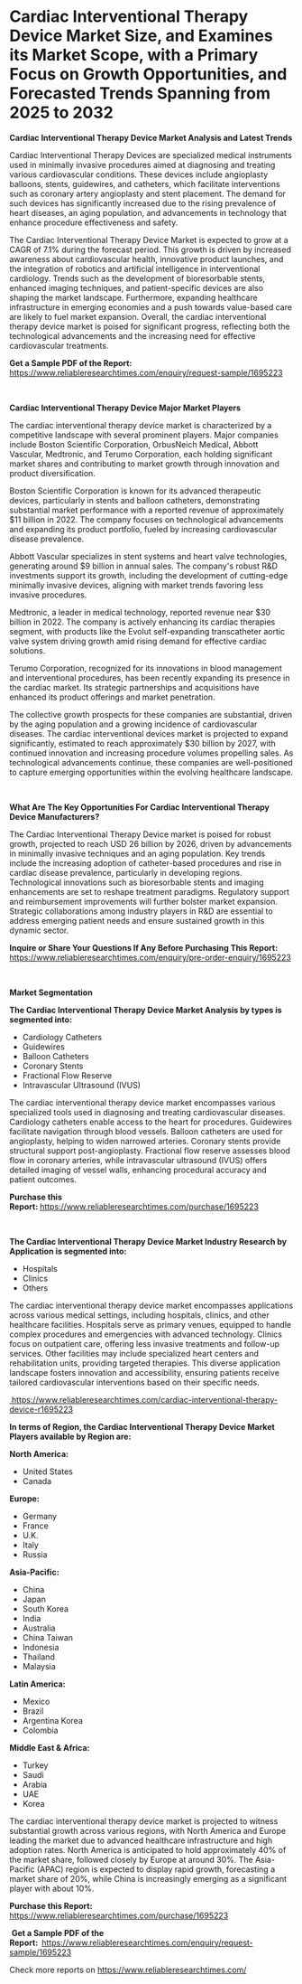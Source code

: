 <p><h1>Cardiac Interventional Therapy Device Market Size, and Examines its Market Scope, with a Primary Focus on Growth Opportunities, and Forecasted Trends Spanning from 2025 to 2032</h1></p><p><strong>Cardiac Interventional Therapy Device Market Analysis and Latest Trends</strong></p>
<p><p>Cardiac Interventional Therapy Devices are specialized medical instruments used in minimally invasive procedures aimed at diagnosing and treating various cardiovascular conditions. These devices include angioplasty balloons, stents, guidewires, and catheters, which facilitate interventions such as coronary artery angioplasty and stent placement. The demand for such devices has significantly increased due to the rising prevalence of heart diseases, an aging population, and advancements in technology that enhance procedure effectiveness and safety.</p><p>The Cardiac Interventional Therapy Device Market is expected to grow at a CAGR of 7.1% during the forecast period. This growth is driven by increased awareness about cardiovascular health, innovative product launches, and the integration of robotics and artificial intelligence in interventional cardiology. Trends such as the development of bioresorbable stents, enhanced imaging techniques, and patient-specific devices are also shaping the market landscape. Furthermore, expanding healthcare infrastructure in emerging economies and a push towards value-based care are likely to fuel market expansion. Overall, the cardiac interventional therapy device market is poised for significant progress, reflecting both the technological advancements and the increasing need for effective cardiovascular treatments.</p></p>
<p><strong>Get a Sample PDF of the Report:&nbsp;</strong> <a href="https://www.reliableresearchtimes.com/enquiry/request-sample/1695223?utm_campaign=3037&utm_medium=2&utm_source=Github&utm_content=ia&utm_term=25032025&utm_id=cardiac-interventional-therapy-device">https://www.reliableresearchtimes.com/enquiry/request-sample/1695223</a></p>
<p>&nbsp;</p>
<p><strong>Cardiac Interventional Therapy Device Major Market Players</strong></p>
<p><p>The cardiac interventional therapy device market is characterized by a competitive landscape with several prominent players. Major companies include Boston Scientific Corporation, OrbusNeich Medical, Abbott Vascular, Medtronic, and Terumo Corporation, each holding significant market shares and contributing to market growth through innovation and product diversification.</p><p>Boston Scientific Corporation is known for its advanced therapeutic devices, particularly in stents and balloon catheters, demonstrating substantial market performance with a reported revenue of approximately $11 billion in 2022. The company focuses on technological advancements and expanding its product portfolio, fueled by increasing cardiovascular disease prevalence.</p><p>Abbott Vascular specializes in stent systems and heart valve technologies, generating around $9 billion in annual sales. The company's robust R&D investments support its growth, including the development of cutting-edge minimally invasive devices, aligning with market trends favoring less invasive procedures.</p><p>Medtronic, a leader in medical technology, reported revenue near $30 billion in 2022. The company is actively enhancing its cardiac therapies segment, with products like the Evolut self-expanding transcatheter aortic valve system driving growth amid rising demand for effective cardiac solutions.</p><p>Terumo Corporation, recognized for its innovations in blood management and interventional procedures, has been recently expanding its presence in the cardiac market. Its strategic partnerships and acquisitions have enhanced its product offerings and market penetration.</p><p>The collective growth prospects for these companies are substantial, driven by the aging population and a growing incidence of cardiovascular diseases. The cardiac interventional devices market is projected to expand significantly, estimated to reach approximately $30 billion by 2027, with continued innovation and increasing procedure volumes propelling sales. As technological advancements continue, these companies are well-positioned to capture emerging opportunities within the evolving healthcare landscape.</p></p>
<p>&nbsp;</p>
<p><strong>What Are The Key Opportunities For Cardiac Interventional Therapy Device Manufacturers?</strong></p>
<p><p>The Cardiac Interventional Therapy Device market is poised for robust growth, projected to reach USD 26 billion by 2026, driven by advancements in minimally invasive techniques and an aging population. Key trends include the increasing adoption of catheter-based procedures and rise in cardiac disease prevalence, particularly in developing regions. Technological innovations such as bioresorbable stents and imaging enhancements are set to reshape treatment paradigms. Regulatory support and reimbursement improvements will further bolster market expansion. Strategic collaborations among industry players in R&D are essential to address emerging patient needs and ensure sustained growth in this dynamic sector.</p></p>
<p><strong>Inquire or Share Your Questions If Any Before Purchasing This Report:</strong> <a href="https://www.reliableresearchtimes.com/enquiry/pre-order-enquiry/1695223?utm_campaign=3037&utm_medium=2&utm_source=Github&utm_content=ia&utm_term=25032025&utm_id=cardiac-interventional-therapy-device">https://www.reliableresearchtimes.com/enquiry/pre-order-enquiry/1695223</a></p>
<p>&nbsp;</p>
<p><strong>Market Segmentation</strong></p>
<p><strong>The Cardiac Interventional Therapy Device Market Analysis by types is segmented into:</strong></p>
<p><ul><li>Cardiology Catheters</li><li>Guidewires</li><li>Balloon Catheters</li><li>Coronary Stents</li><li>Fractional Flow Reserve</li><li>Intravascular Ultrasound (IVUS)</li></ul></p>
<p><p>The cardiac interventional therapy device market encompasses various specialized tools used in diagnosing and treating cardiovascular diseases. Cardiology catheters enable access to the heart for procedures. Guidewires facilitate navigation through blood vessels. Balloon catheters are used for angioplasty, helping to widen narrowed arteries. Coronary stents provide structural support post-angioplasty. Fractional flow reserve assesses blood flow in coronary arteries, while intravascular ultrasound (IVUS) offers detailed imaging of vessel walls, enhancing procedural accuracy and patient outcomes.</p></p>
<p><strong>Purchase this Report:&nbsp;</strong><a href="https://www.reliableresearchtimes.com/purchase/1695223?utm_campaign=3037&utm_medium=2&utm_source=Github&utm_content=ia&utm_term=25032025&utm_id=cardiac-interventional-therapy-device">https://www.reliableresearchtimes.com/purchase/1695223</a></p>
<p>&nbsp;</p>
<p><strong>The Cardiac Interventional Therapy Device Market Industry Research by Application is segmented into:</strong></p>
<p><ul><li>Hospitals</li><li>Clinics</li><li>Others</li></ul></p>
<p><p>The cardiac interventional therapy device market encompasses applications across various medical settings, including hospitals, clinics, and other healthcare facilities. Hospitals serve as primary venues, equipped to handle complex procedures and emergencies with advanced technology. Clinics focus on outpatient care, offering less invasive treatments and follow-up services. Other facilities may include specialized heart centers and rehabilitation units, providing targeted therapies. This diverse application landscape fosters innovation and accessibility, ensuring patients receive tailored cardiovascular interventions based on their specific needs.</p></p>
<p><a href="https://www.reliableresearchtimes.com/cardiac-interventional-therapy-device-r1695223?utm_campaign=3037&utm_medium=2&utm_source=Github&utm_content=ia&utm_term=25032025&utm_id=cardiac-interventional-therapy-device">&nbsp;https://www.reliableresearchtimes.com/cardiac-interventional-therapy-device-r1695223</a></p>
<p><strong>In terms of Region, the Cardiac Interventional Therapy Device Market Players available by Region are:</strong></p>
<p>
    <p> <strong> North America: </strong>
        <ul>
            <li>United States</li>
            <li>Canada</li>
        </ul>
        </p> 
    <p> <strong> Europe: </strong>
        <ul>
            <li>Germany</li>
            <li>France</li>
            <li>U.K.</li>
            <li>Italy</li>
            <li>Russia</li>
        </ul>
        </p> 
    <p> <strong> Asia-Pacific: </strong>
        <ul>
            <li>China</li>
            <li>Japan</li>
            <li>South Korea</li>
            <li>India</li>
            <li>Australia</li>
            <li>China Taiwan</li>
            <li>Indonesia</li>
            <li>Thailand</li>
            <li>Malaysia</li>
        </ul>
        </p> 
    <p> <strong> Latin America: </strong>
        <ul>
            <li>Mexico</li>
            <li>Brazil</li>
            <li>Argentina Korea</li>
            <li>Colombia</li>
        </ul>
        </p> 
    <p> <strong> Middle East & Africa: </strong>
        <ul>
            <li>Turkey</li>
            <li>Saudi</li>
            <li>Arabia</li>
            <li>UAE</li>
            <li>Korea</li>
        </ul>
    </p>
    </p>
<p><p>The cardiac interventional therapy device market is projected to witness substantial growth across various regions, with North America and Europe leading the market due to advanced healthcare infrastructure and high adoption rates. North America is anticipated to hold approximately 40% of the market share, followed closely by Europe at around 30%. The Asia-Pacific (APAC) region is expected to display rapid growth, forecasting a market share of 20%, while China is increasingly emerging as a significant player with about 10%.</p></p>
<p><strong>Purchase this Report: </strong><a href="https://www.reliableresearchtimes.com/purchase/1695223?utm_campaign=3037&utm_medium=2&utm_source=Github&utm_content=ia&utm_term=25032025&utm_id=cardiac-interventional-therapy-device">https://www.reliableresearchtimes.com/purchase/1695223</a></p>
<p>&nbsp;<strong>Get a Sample PDF of the Report:&nbsp;&nbsp;</strong><a href="https://www.reliableresearchtimes.com/enquiry/request-sample/1695223?utm_campaign=3037&utm_medium=2&utm_source=Github&utm_content=ia&utm_term=25032025&utm_id=cardiac-interventional-therapy-device">https://www.reliableresearchtimes.com/enquiry/request-sample/1695223</a></p>
<p><strong></strong></p>
<p>Check more reports on <a href="https://www.reliableresearchtimes.com/?utm_campaign=3037&utm_medium=2&utm_source=Github&utm_content=ia&utm_term=25032025&utm_id=cardiac-interventional-therapy-device">https://www.reliableresearchtimes.com/</a></p>
